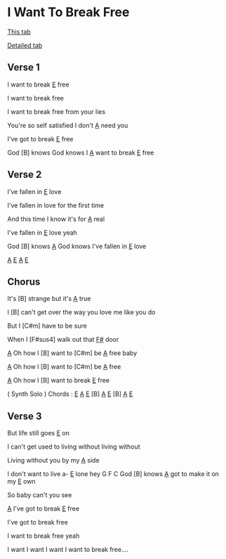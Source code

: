 # I Want To Break Free

[This tab](https://www.guitartabs.cc/tabs/q/queen/i_want_to_break_free_crd_ver_2.html)

[Detailed tab](https://tabs.ultimate-guitar.com/tab/queen/i-want-to-break-free-tabs-451476)

## Verse 1

I want to break [E] free 

I want to break free 

I want to break free from your lies 

You're so self satisfied I don't [A] need you 

I've got to break [E] free 

God [B] knows God knows I [A] want to break [E] free 

## Verse 2

I've fallen in [E] love 

I've fallen in love for the first time 

And this time I know it's for [A] real 

I've fallen in [E] love yeah 

God [B] knows [A] God knows I've fallen in [E] love

[A]  [E]  [A]  [E]

## Chorus

It's [B] strange but it's [A] true 

I [B] can't get over the way you love me like you do 

But I [C#m] have to be sure 

When I [F#sus4] walk out that [F#] door 

[A] Oh how I [B] want to [C#m] be [A] free baby 

[A] Oh how I [B] want to [C#m] be [A] free

[A] Oh how I [B] want to break [E] free 


( Synth Solo ) Chords : [E]  [A]  [E]  [B]  [A]  [E]  [B]  [A]  [E]

## Verse 3

But life still goes [E] on
 
I can't get used to living without living without 

Living without you by my [A] side 

I don't want to live a- [E] lone hey 
    G     F		         C
God [B] knows [A] got to make it on my [E] own 
                  
So baby can't you see 

[A] I've got to break [E] free 

I've got to break free 

I want to break free yeah 

I want I want I want I want to break free....




[A]: https://www.chordbank.com/chords/a-major/  "A major"
[Am]: https://www.chordbank.com/chords/a-minor/  "A minor"
[Bm]: https://www.chordbank.com/chords/b-minor/  "B minor"
[C]: https://www.chordbank.com/chords/c-major/  "C major"
[C6]: https://www.chordbank.com/chords/c-major/  "C major"
[D]: https://www.chordbank.com/chords/d-major/  "D major"
[Dm]: https://www.chordbank.com/chords/d-minor/  "D minor"
[E]: https://www.chordbank.com/chords/e-major/  "E major"
[E7]: https://www.chordbank.com/chords/e-major/  "E7"
[Esus4]: https://www.chordbank.com/chords/e-major/  "Esus4"
[E7sus4]: https://www.chordbank.com/chords/e-major/  "E7sus4"
[F]: https://www.chordbank.com/chords/f-major/  "F major"
[F#]: https://www.chordbank.com/chords/f-sharp-major/  "F# major"
[F#m]: https://www.chordbank.com/chords/f-sharp-minor/  "F# minor"
[G]: https://www.chordbank.com/chords/g-major/  "G major"